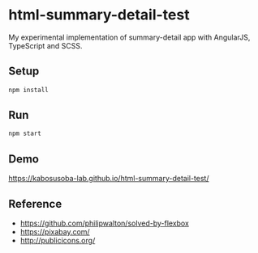 # html-summary-detail-test
My experimental implementation of summary-detail app with AngularJS, TypeScript and SCSS.

## Setup
```sh
npm install
```

## Run
```sh
npm start
```

## Demo

https://kabosusoba-lab.github.io/html-summary-detail-test/

## Reference

- https://github.com/philipwalton/solved-by-flexbox
- https://pixabay.com/
- http://publicicons.org/
